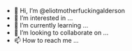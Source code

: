 - 👋 Hi, I’m @eliotmotherfuckingalderson
- 👀 I’m interested in ...
- 🌱 I’m currently learning ...
- 💞️ I’m looking to collaborate on ...
- 📫 How to reach me ...

<!---
eliotmotherfuckingalderson/eliotmotherfuckingalderson is a ✨ special ✨ repository because its `README.md` (this file) appears on your GitHub profile.
You can click the Preview link to take a look at your changes.
--->
